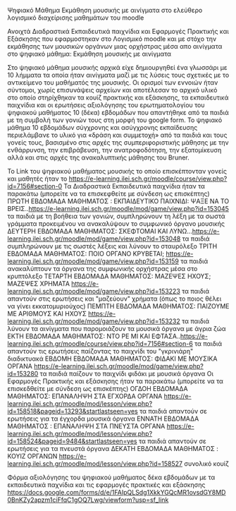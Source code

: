 Ψηφιακό Μάθημα Εκμάθηση μουσικής με  αινίγματα στο ελεύθερο λογισμικό διαχείρισης μαθημάτων του moodle

Ανοιχτά Διαδραστικά Εκπαιδευτικά  παιχνίδια και Εφαρμογές Πρακτικής και Εξάσκησης που εφαρμοστηκαν στο Λογισμικό moodle  και με στόχο την εκμάθησης των μουσικών οργάνων μιας ορχήστρας μέσα απο αινίγματα στο ψηφιακό μάθημα: Εκμάθηση μουσικής με αινίγματα

Στο ψηφιακό μάθημα μουσικής αρχικά είχε δημιουργηθεί ένα γλωσσάρι με 10 λήμματα τα οποία ήταν αινίγματα μαζί με τις λύσεις τους σχετικές με το αντικείμενο του μαθήματός της μουσικής. Οι ορισμοί των εννοιών ήταν σύντομοι, χωρίς επισυνάψεις αρχείων και αποτέλεσαν το αρχικό υλικό στο οποίο στηρίχθηκαν τα κουίζ πρακτικής και εξάσκησης, τα εκπαιδευτικά παιχνίδια και οι ερωτήσεις αξιολόγησης του ερωτηματολογίου του ψηφιακού μαθήματος 10 (δέκα) εβδομάδων που απαντήθηκε από τα παιδιά με τη συμβολή των γονιών τους στη μορφή του google form. Το ψηφιακό μάθημα 10 εβδομάδων σύγχρονης και ασύγχρονης εκπαίδευσης περιελάμβανε το υλικό για «δράση και συμμετοχή» από τα παιδιά και τους γονείς τους, βασισμένο στις αρχές της συμπεριφοριστικής μάθησης με την ενθάρρυνση, την επιβράβευση, την ανατροφοδότηση, την εξατομίκευση αλλά και στις αρχές της ανακαλυπτικής μάθησης του Bruner.

Το Link του ψηφιακού μαθήματος μουσικής το οποίο επισκέπτονταν γονείς και μαθητές ήταν το https://e-learning.ilei.sch.gr/moodle/course/view.php?id=7156#section-0
Τα Διαδραστικά Εκπαιδευτικά παιχνίδια ήταν τα παρακάτω (μπορείτε να τα επισκεφθείτε με σύνδεση ως επισκέπτης)
ΠΡΩΤΗ ΕΒΔΟΜΑΔΑ ΜΑΘΗΜΑΤΟΣ : ΕΚΠΑΙΔΕΥΤΙΚΟ ΠΑΙΧΝΙΔΙ: ΨΑΞΕ ΝΑ ΤΟ ΒΡΕΙΣ..https://e-learning.ilei.sch.gr/moodle/mod/game/view.php?id=153045 τα παιδιά με τη βοήθεια των γονιών, συμπληρώνουν τη λέξη με τα σωστά γράμματα προκειμένου να ανακαλύψουν το συμφωνικό όργανο μουσικής 
ΔΕΥΤΕΡΗ ΕΒΔΟΜΑΔΑ ΜΑΘΗΜΑΤΟΣ: ΣΚΕΦΤΟΜΑΙ ΚΑΙ ΛΥΝΩ...https://e-learning.ilei.sch.gr/moodle/mod/game/view.php?id=153048  τα παιδιά συμπληρώνουν με τις σωστές λέξεις και λύνουν το σταυρόλεξο
ΤΡΙΤΗ ΕΒΔΟΜΑΔΑ ΜΑΘΗΜΑΤΟΣ: ΠΟΙΟ ΟΡΓΑΝΟ ΚΡΥΒΕΤΑΙ; https://e-learning.ilei.sch.gr/moodle/mod/game/view.php?id=153159 τα παιδιά ανακαλύπτουν τα όργανα της συμφωνικής ορχήστρας μέσα στο κρυπτόλεξο
ΤΕΤΑΡΤΗ ΕΒΔΟΜΑΔΑ ΜΑΘΗΜΑΤΟΣ: ΜΑΖΕΨΕΣ ΗΧΟΥΣ; ΜΑΖΕΨΕΣ ΧΡΗΜΑΤΑ https://e-learning.ilei.sch.gr/moodle/mod/game/view.php?id=153223 τα παιδιά απαντούν στις ερωτήσεις και "μαζεύουν" χρήματα (όπως το ποιος θέλει να γίνει εκκατομυριούχος)
ΠΕΜΠΤΗ ΕΒΔΟΜΑΔΑ ΜΑΘΗΜΑΤΟΣ: ΠΑΙΖΟΥΜΕ ΜΕ ΑΡΙΘΜΟΥΣ ΚΑΙ ΗΧΟΥΣ https://e-learning.ilei.sch.gr/moodle/mod/game/view.php?id=153232 τα παιδιά λύνουν τα αινίγματα που παρομοιάζουν τα μουσικά όργανα με άγρια ζώα 
ΕΚΤΗ ΕΒΔΟΜΑΔΑ ΜΑΘΗΜΑΤΟΣ: ΝΤΟ ΡΕ ΜΙ ΚΑΙ ΕΦΤΑΣΑ..https://e-learning.ilei.sch.gr/moodle/course/view.php?id=7156#section-6 τα παιδιά απαντούν τις ερωτήσεις παίζοντας το παιχνίδι του "γκρινιάρη" διαδικτυακά
ΕΒΔΟΜΗ ΕΒΔΟΜΑΔΑ ΜΑΘΗΜΑΤΟΣ: ΦΙΔΑΚΙ ΜΕ ΜΟΥΣΙΚΑ ΟΡΓΑΝΑ https://e-learning.ilei.sch.gr/moodle/mod/game/view.php?id=153280 τα παιδιά παίζουν το παιχνίδι φιδάκι με μουσικά όργανα
Οι Εφαρμογές Πρακτικής και εξάσκησης ήταν τα παρακάτω (μπορείτε να τα επισκεδθείτε με σύνδεση ως επισκέπτης)
ΟΓΔΟΗ ΕΒΔΟΜΑΔΑ ΜΑΘΗΜΑΤΟΣ: EΠΑΝΑΛΗΨΗ ΣΤΑ ΕΓΧΟΡΔΑ  ΟΡΓΑΝΑ https://e-learning.ilei.sch.gr/moodle/mod/lesson/view.php?id=158518&pageid=13293&startlastseen=yes τα παιδιά απαντούν σε ερωτήσεις για τα  έγχορδα μουσικά όργανα 
ΕΝΝΑΤΗ ΕΒΔΟΜΑΔΑ ΜΑΘΗΜΑΤΟΣ : ΕΠΑΝΑΛΗΨΗ ΣΤΑ ΠΝΕΥΣΤΑ ΟΡΓΑΝΑ https://e-learning.ilei.sch.gr/moodle/mod/lesson/view.php?id=158524&pageid=9484&startlastseen=yes τα παιδιά απαντούν σε ερωτήσεις για τα πνευστά όργανα
ΔΕΚΑΤΗ ΕΒΔΟΜΑΔΑ ΜΑΘΗΜΑΤΟΣ : KOYIZ ΟΡΓΑΝΩΝ https://e-learning.ilei.sch.gr/moodle/mod/lesson/view.php?id=158527 συνολικό κουίζ

Φόρμα αξιολόγησης του ψηφιακού μαθήματος δέκα εβδομάδων με τα εκπαιδευτικά παχνίδια και τις εφαρμογές πρακτικές και εξάσκησης
https://docs.google.com/forms/d/e/1FAIpQLSdg1XkkYGQcMR1ovsdGY8MD0BnKZy2apzm1ciFfqC1gOQ7Lwg/viewform?usp=sf_link
